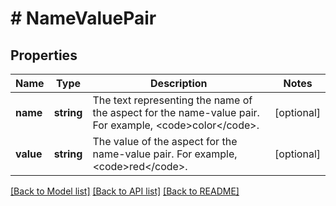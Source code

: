 # # NameValuePair

## Properties

Name | Type | Description | Notes
------------ | ------------- | ------------- | -------------
**name** | **string** | The text representing the name of the aspect for the name-value pair. For example, &lt;code&gt;color&lt;/code&gt;. | [optional]
**value** | **string** | The value of the aspect for the name-value pair. For example, &lt;code&gt;red&lt;/code&gt;. | [optional]

[[Back to Model list]](../../README.md#models) [[Back to API list]](../../README.md#endpoints) [[Back to README]](../../README.md)
